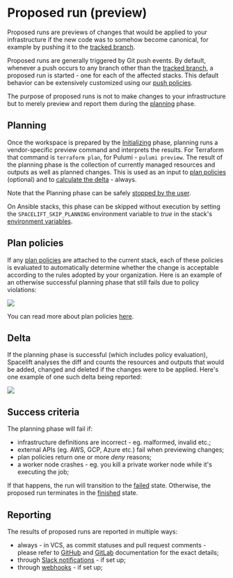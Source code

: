 # Proposed run (preview)

Proposed runs are previews of changes that would be applied to your infrastructure if the new code was to somehow become canonical, for example by pushing it to the [tracked branch](../stack/stack-settings.md#repository-and-branch).

Proposed runs are generally triggered by Git push events. By default, whenever a push occurs to any branch other than the [tracked branch](../stack/stack-settings.md#repository-and-branch), a proposed run is started - one for each of the affected stacks. This default behavior can be extensively customized using our [push policies](../policy/git-push-policy.md).

The purpose of proposed runs is not to make changes to your infrastructure but to merely preview and report them during the [planning](proposed.md#planning) phase.

## Planning

Once the workspace is prepared by the [Initializing](./README.md#initializing) phase, planning runs a vendor-specific preview command and interprets the results. For Terraform that command is `terraform plan`, for Pulumi - `pulumi preview`. The result of the planning phase is the collection of currently managed resources and outputs as well as planned changes. This is used as an input to [plan policies](proposed.md#plan-policies) (optional) and to [calculate the delta](proposed.md#delta) - always.

Note that the Planning phase can be safely [stopped by the user](./README.md#stopping-runs).

On Ansible stacks, this phase can be skipped without execution by setting the `SPACELIFT_SKIP_PLANNING` environment variable to _true_ in the stack's [environment variables](../stack/stack-settings.md#environment-variables).

## Plan policies

If any [plan policies](../policy/terraform-plan-policy.md) are attached to the current stack, each of these policies is evaluated to automatically determine whether the change is acceptable according to the rules adopted by your organization. Here is an example of an otherwise successful planning phase that still fails due to policy violations:

![](../../assets/screenshots/Test_multi-endpoint_support___6__·_Managed_stack.png)

You can read more about plan policies [here](../policy/terraform-plan-policy.md).

## Delta

If the planning phase is successful (which includes policy evaluation), Spacelift analyses the diff and counts the resources and outputs that would be added, changed and deleted if the changes were to be applied. Here's one example of one such delta being reported:

![](<../../assets/screenshots/01DTA81NX98GZ17DFND94KXTPP_·_End-to-end_testing (1).png>)

## Success criteria

The planning phase will fail if:

- infrastructure definitions are incorrect - eg. malformed, invalid etc.;
- external APIs (eg. AWS, GCP, Azure etc.) fail when previewing changes;
- plan policies return one or more _deny_ reasons;
- a worker node crashes - eg. you kill a private worker node while it's executing the job;

If that happens, the run will transition to the [failed](./README.md#failed) state. Otherwise, the proposed run terminates in the [finished](./README.md#finished) state.

## Reporting

The results of proposed runs are reported in multiple ways:

- always - in VCS, as commit statuses and pull request comments - please refer to [GitHub](../../integrations/source-control/github.md) and [GitLab](../../integrations/source-control/gitlab.md) documentation for the exact details;
- through [Slack notifications](../../integrations/slack.md) - if set up;
- through [webhooks](../../integrations/webhooks.md) - if set up;
